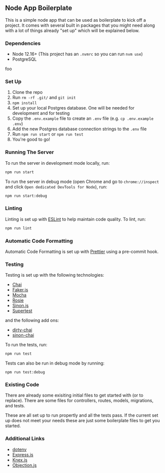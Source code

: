 ## Node App Boilerplate

This is a simple node app that can be used as
boilerplate to kick off a project. It comes with
several built in packages that you might need
along with a lot of things already "set up" which
will be explained below.

### Dependencies

- Node 12.16+ (This project has an `.nvmrc` so you can run `nvm use`)
- PostgreSQL

foo

### Set Up

1. Clone the repo
1. Run `rm -rf .git/` and `git init`
1. `npm install`
1. Set up your local Postgres database. One will be needed
   for development and for testing
1. Copy the `.env.example` file to create an `.env`
   file (e.g. `cp .env.example .env`)
1. Add the new Postgres database connection strings to the `.env` file
1. Run `npm run start` or `npm run test`
1. You're good to go!

### Running The Server

To run the server in development mode locally, run:

```bash
npm run start
```

To run the server in debug mode (open Chrome
and go to `chrome://inspect` and
click `Open dedicated DevTools for Node`), run:

```bash
npm run start:debug
```

### Linting

Linting is set up with [ESLint](https://eslint.org/) to help
maintain code quality. To lint, run:

```bash
npm run lint
```

### Automatic Code Formatting

Automatic Code Formatting is set up with
[Prettier](https://prettier.io/) using a pre-commit hook.

### Testing

Testing is set up with the following technologies:

- [Chai](https://www.chaijs.com/api/bdd/)
- [Faker.js](https://github.com/marak/Faker.js/)
- [Mocha](https://mochajs.org/)
- [Rosie](https://github.com/rosiejs/rosie)
- [Sinon.js](https://sinonjs.org/)
- [Supertest](https://github.com/visionmedia/supertest)

and the following add ons:

- [dirty-chai](https://github.com/prodatakey/dirty-chai)
- [sinon-chai](https://github.com/domenic/sinon-chai)

To run the tests, run:

```bash
npm run test
```

Tests can also be run in debug mode by running:

```
npm run test:debug
```

### Existing Code

There are already some exisiting initial files
to get started with (or to replace). There are some files for
controllers, routes, models, migrations, and tests.

These are all set up to run propertly and all the tests pass. If
the current set up does not meet your needs these are just some
boilerplate files to get you started.

### Additional Links

- [dotenv](https://github.com/motdotla/dotenv)
- [Express.js](https://expressjs.com/)
- [Knex.js](https://knexjs.org/)
- [Objection.js](https://vincit.github.io/objection.js/)

